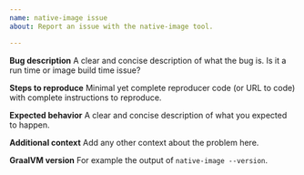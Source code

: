 ```yaml
---
name: native-image issue
about: Report an issue with the native-image tool.

---
```


**Bug description**
A clear and concise description of what the bug is. Is it a run time or image build time issue?

**Steps to reproduce**
Minimal yet complete reproducer code (or URL to code) with complete instructions to reproduce.

**Expected behavior**
A clear and concise description of what you expected to happen.

**Additional context**
Add any other context about the problem here.

**GraalVM version**
For example the output of `native-image --version`.
